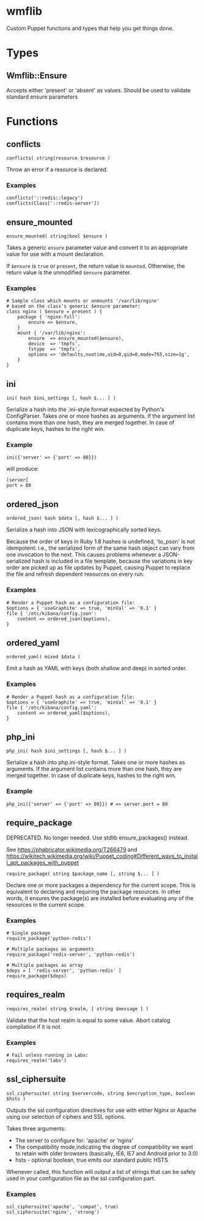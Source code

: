 # wmflib

Custom Puppet functions and types that help you get things done.

# Types

## Wmflib::Ensure
Accepts either 'present' or 'absent' as values.
Should be used to validate standard ensure parameters

# Functions

## conflicts

`conflicts( string|resource $resource )`

Throw an error if a resource is declared.

### Examples

    conflicts('::redis::legacy')
    conflicts(Class['::redis-server'])

## ensure_mounted

`ensure_mounted( string|bool $ensure )`

Takes a generic `ensure` parameter value and convert it to an
appropriate value for use with a mount declaration.

If `$ensure` is `true` or `present`, the return value is `mounted`.
Otherwise, the return value is the unmodified `$ensure` parameter.

### Examples

    # Sample class which mounts or unmounts '/var/lib/nginx'
    # based on the class's generic $ensure parameter:
    class nginx ( $ensure = present ) {
        package { 'nginx-full':
            ensure => $ensure,
        }
        mount { '/var/lib/nginx':
            ensure  => ensure_mounted($ensure),
            device  => 'tmpfs',
            fstype  => 'tmpfs',
            options => 'defaults,noatime,uid=0,gid=0,mode=755,size=1g',
        }
    }


## ini

`ini( hash $ini_settings [, hash $... ] )`

Serialize a hash into the .ini-style format expected by Python's
ConfigParser. Takes one or more hashes as arguments. If the argument
list contains more than one hash, they are merged together. In case of
duplicate keys, hashes to the right win.

### Example

    ini({'server' => {'port' => 80}})

will produce:

    [server]
    port = 80


## ordered_json

`ordered_json( hash $data [, hash $... ] )`

Serialize a hash into JSON with lexicographically sorted keys.

Because the order of keys in Ruby 1.8 hashes is undefined, 'to_pson'
is not idempotent: i.e., the serialized form of the same hash object
can vary from one invocation to the next. This causes problems
whenever a JSON-serialized hash is included in a file template,
because the variations in key order are picked up as file updates by
Puppet, causing Puppet to replace the file and refresh dependent
resources on every run.

### Examples

    # Render a Puppet hash as a configuration file:
    $options = { 'useGraphite' => true, 'minVal' => '0.1' }
    file { '/etc/kibana/config.json':
        content => ordered_json($options),
    }


## ordered_yaml

`ordered_yaml( mixed $data )`

Emit a hash as YAML with keys (both shallow and deep) in sorted order.

### Examples

    # Render a Puppet hash as a configuration file:
    $options = { 'useGraphite' => true, 'minVal' => '0.1' }
    file { '/etc/kibana/config.yaml':
        content => ordered_yaml($options),
    }


## php_ini

`php_ini( hash $ini_settings [, hash $... ] )`

Serialize a hash into php.ini-style format. Takes one or more hashes as
arguments. If the argument list contains more than one hash, they are
merged together. In case of duplicate keys, hashes to the right win.

### Example

    php_ini({'server' => {'port' => 80}}) # => server.port = 80


## require_package

DEPRECATED. No longer needed. Use stdlib ensure_packages() instead.

See https://phabricator.wikimedia.org/T266479 and
https://wikitech.wikimedia.org/wiki/Puppet_coding#Different_ways_to_install_apt_packages_with_puppet

`require_package( string $package_name [, string $... ] )`

Declare one or more packages a dependency for the current scope.
This is equivalent to declaring and requiring the package resources.
In other words, it ensures the package(s) are installed before
evaluating any of the resources in the current scope.

### Examples

    # Single package
    require_package('python-redis')

    # Multiple packages as arguments
    require_package('redis-server', 'python-redis')

    # Multiple packages as array
    $deps = [ 'redis-server', 'python-redis' ]
    require_package($deps)


## requires_realm

`requires_realm( string $realm, [ string $message ] )`

Validate that the host realm is equal to some value.
Abort catalog compilation if it is not.

### Examples

    # Fail unless running in Labs:
    requires_realm('labs')


## ssl_ciphersuite

`ssl_ciphersuite( string $servercode, string $encryption_type, boolean $hsts )`

Outputs the ssl configuration directives for use with either Nginx
or Apache using our selection of ciphers and SSL options.

Takes three arguments:

- The server to configure for: 'apache' or 'nginx'
- The compatibility mode,indicating the degree of compatibility we
  want to retain with older browsers (basically, IE6, IE7 and
  Android prior to 3.0)
- hsts - optional boolean, true emits our standard public HSTS

Whenever called, this function will output a list of strings that
can be safely used in your configuration file as the ssl
configuration part.

### Examples

    ssl_ciphersuite('apache', 'compat', true)
    ssl_ciphersuite('nginx', 'strong')
